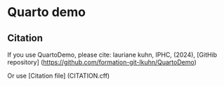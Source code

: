 # Quarto demo

## Citation

If you use QuartoDemo, please cite:
lauriane kuhn, IPHC, (2024), [GitHib repository] (https://github.com/formation-git-lkuhn/QuartoDemo) 

Or use [Citation file] (CITATION.cff)